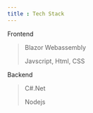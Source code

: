 ```yaml
---
title : Tech Stack
---
```


Frontend
> Blazor Webassembly
>
> Javscript, Html, CSS
>

Backend
> C#.Net
>
> Nodejs
>
